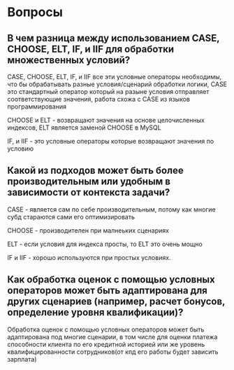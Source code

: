 # Вопросы

## В чем разница между использованием CASE, CHOOSE, ELT, IF, и IIF для обработки множественных условий?

CASE, CHOOSE, ELT, IF, и IIF все эти условные операторы необходимы, что бы обрабатывать разные
условия/сценарий обработки логики, CASE это стандартный оператор который на разыне условия отправляет
соответствующие значения, работа схожа с CASE из языков программирования

CHOOSE и ELT - возвращают значения на основе целочисленных индексов, ELT является заменой CHOOSE в MySQL

IF, и IIF - это условные операторы которые возвращают значения по условию

## Какой из подходов может быть более производительным или удобным в зависимости от контекста задачи?

CASE - является сам по себе производительным, потому как многие субд стараются сами его
оптимизировать

CHOOSE - производителен при малнеьких сценариях

ELT - если условия для индекса просты, то ELT это очень мощно

IF и IIF - хорошо используются при простых условиях.

## Как обработка оценок с помощью условных операторов может быть адаптирована для других сценариев (например, расчет бонусов, определение уровня квалификации)?

Обработка оценок с помощью условных операторов может быть адаптирована под многие сценарии, 
в том числе для оценки платежа способности клиента по его кредитной историей или же 
уровень квалифицированности сотрудников(от кпд его работы будет зависить зарплата)
